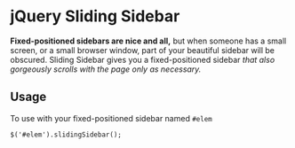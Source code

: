 # jQuery Sliding Sidebar

**Fixed-positioned sidebars are nice and all,** but when someone has a small screen,
or a small browser window, part of your beautiful sidebar will be obscured.
Sliding Sidebar gives you a fixed-positioned sidebar *that also gorgeously
scrolls with the page only as necessary.*

## Usage

To use with your fixed-positioned sidebar named ```#elem```

```
$('#elem').slidingSidebar();
```
